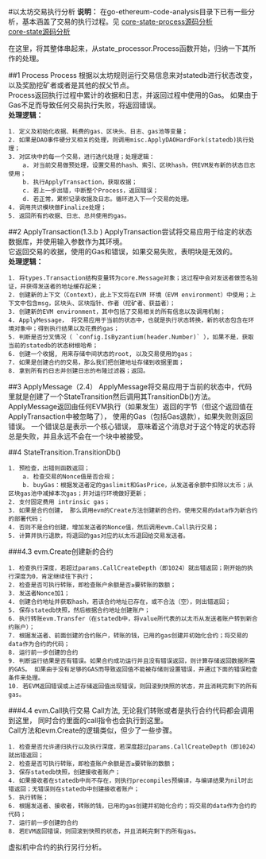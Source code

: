 #以太坊交易执行分析
**说明：**  在go-ethereum-code-analysis目录下已有一些分析，基本涵盖了交易的执行过程。见 
[core-state-process源码分析](../core/core-state-process源码分析.md)  
[core-state源码分析](../core/core-state源码分析.md)  

在这里，将其整体串起来，从state_processor.Process函数开始，归纳一下其所作的处理。

##1 Process
Process 根据以太坊规则运行交易信息来对statedb进行状态改变，以及奖励挖矿者或者是其他的叔父节点。  
Process返回执行过程中累计的收据和日志，并返回过程中使用的Gas。 如果由于Gas不足而导致任何交易执行失败，将返回错误。  
**处理逻辑：**
~~~
1. 定义及初始化收据、耗费的gas、区块头、日志、gas池等变量；
2. 如果是DAO事件硬分叉相关的处理，则调用misc.ApplyDAOHardFork(statedb)执行处理；
3. 对区块中的每一个交易，进行迭代处理；处理逻辑：
    a. 对当前交易做预处理，设置交易的hash、索引、区块hash，供EVM发布新的状态日志使用；  
    b. 执行ApplyTransaction，获取收据；  
    c. 若上一步出错，中断整个Process，返回错误；
    d. 若正常，累积记录收据及日志。循环进入下一个交易的处理。
4. 调用共识模块做Finalize处理；
5. 返回所有的收据、日志、总共使用的gas。
~~~

##2 ApplyTransaction(1.3.b )
ApplyTransaction尝试将交易应用于给定的状态数据库，并使用输入参数作为其环境。  
它返回交易的收据，使用的Gas和错误，如果交易失败，表明块是无效的。  
**处理逻辑：**  
~~~
1. 将types.Transaction结构变量转为core.Message对象；这过程中会对发送者做签名验证，并获得发送者的地址缓存起来；
2. 创建新的上下文（Context），此上下文将在EVM 环境（EVM environment）中使用；上下文中包含msg，区块头、区块指针、作者（挖矿者、获益者）；  
3. 创建新的EVM environment，其中包括了交易相关的所有信息以及调用机制；  
4. ApplyMessage， 将交易应用于当前的状态中，也就是执行状态转换，新的状态包含在环境对象中；得到执行结果以及花费的gas；
5. 判断是否分叉情况（ `config.IsByzantium(header.Number)` ），如果不是，获取当前的statedb的状态树根哈希；  
6. 创建一个收据, 用来存储中间状态的root, 以及交易使用的gas；  
7. 如果是创建合约的交易，那么我们把创建地址存储到收据里面；  
8. 拿到所有的日志并创建日志的布隆过滤器；返回。
~~~  

##3 ApplyMessage（2.4）
ApplyMessage将交易应用于当前的状态中，代码里就是创建了一个StateTransition然后调用其TransitionDb()方法。
ApplyMessage返回由任何EVM执行（如果发生）返回的字节（但这个返回值在ApplyTransaction中被忽略了），
使用的Gas（包括Gas退款），如果失败则返回错误。 一个错误总是表示一个核心错误，
意味着这个消息对于这个特定的状态将总是失败，并且永远不会在一个块中被接受。

##4 StateTransition.TransitionDb()
~~~
1. 预检查，出错则函数返回；
    a. 检查交易的Nonce值是否合规；
    b. buyGas：根据发送者定的gaslimit和GasPrice，从发送者余额中扣除以太币；从区块gas池中减掉本次gas；并对运行环境做好更新；  
2. 支付固定费用 intrinsic gas；
3. 如果是合约创建， 那么调用evm的Create方法创建新的合约，使用交易的data作为新合约的部署代码；  
4. 否则不是合约创建，增加发送者的Nonce值，然后调用evm.Call执行交易；  
5. 计算并执行退款，将退回的gas对应的以太币退回给交易发送者。
~~~

###4.3 evm.Create创建新的合约
~~~
1. 检查执行深度，若超过params.CallCreateDepth（即1024）就出错返回；刚开始的执行深度为0，肯定继续往下执行；  
2. 检查是否可执行转账，即检查账户余额是否≥要转账的数额；
3. 发送者Nonce加1；
4. 创建合约地址并获取hash，若该合约地址已存在，或不合法（空），则出错返回；
5. 保存statedb快照，然后根据合约地址创建账户；
6. 执行转账evm.Transfer（在statedb中，将value所代表的以太币从发送者账户转到新合约账户）； 
7. 根据发送者、前面创建的合约账户，转账的钱，已用的gas创建并初始化合约；将交易的data作为合约的代码；  
8. 运行前一步创建的合约
9. 判断运行结果是否有错误。如果合约成功运行并且没有错误返回，则计算存储返回数据所需的GAS。 如果由于没有足够的GAS而导致返回值不能被存储则设置错误，并通过下面的错误检查条件来处理。
10. 若EVM返回错误或上述存储返回值出现错误，则回滚到快照的状态，并且消耗完剩下的所有gas。
~~~

###4.4 evm.Call执行交易
Call方法, 无论我们转账或者是执行合约代码都会调用到这里， 同时合约里面的call指令也会执行到这里。  
Call方法和evm.Create的逻辑类似，但少了一些步骤。
~~~
1. 检查是否允许递归执行以及执行深度，若深度超过params.CallCreateDepth（即1024）就出错返回；
2. 检查是否可执行转账，即检查账户余额是否≥要转账的数额；
3. 保存statedb快照，创建接收者账户；
4. 如果接收者在statedb中尚不存在，则执行precompiles预编译，与编译结果为nil时出错返回；无错误则在statedb中创建接收者账户；  
5. 执行转账；
6. 根据发送者、接收者，转账的钱，已用的gas创建并初始化合约；将交易的data作为合约的代码；  
7. 运行前一步创建的合约
8. 若EVM返回错误，则回滚到快照的状态，并且消耗完剩下的所有gas。
~~~

虚拟机中合约的执行另行分析。
